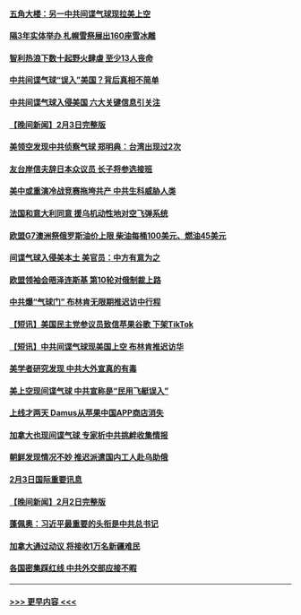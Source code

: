 #### [五角大楼：另一中共间谍气球现拉美上空](../pages/prog202/a103641977.md?t=02041843) 
#### [隔3年实体举办 札幌雪祭展出160座雪冰雕](../pages/prog202/a103641972.md?t=02041843) 
#### [智利热浪下数十起野火肆虐 至少13人丧命](../pages/prog202/a103641943.md?t=02041843) 
#### [中共间谍气球“误入”美国？背后真相不简单](../pages/prog202/a103641797.md?t=02041843) 
#### [中共间谍气球入侵美国 六大关键信息引关注](../pages/prog202/a103641899.md?t=02041843) 
#### [【晚间新闻】2月3日完整版](../pages/prog202/a103641793.md?t=02041843) 
#### [美领空发现中共侦察气球 郑明典：台湾出现过2次](../pages/prog202/a103641796.md?t=02041843) 
#### [友台岸信夫辞日本众议员 长子将参选接班](../pages/prog202/a103641747.md?t=02041843) 
#### [美中或重演冷战竞赛拖垮共产 中共生科威胁人类](../pages/prog202/a103641735.md?t=02041843) 
#### [法国和意大利同意 援乌机动性地对空飞弹系统](../pages/prog202/a103641726.md?t=02041843) 
#### [欧盟G7澳洲祭俄罗斯油价上限 柴油每桶100美元、燃油45美元](../pages/prog202/a103641708.md?t=02041843) 
#### [间谍气球入侵美本土 美官员：中方有意为之](../pages/prog202/a103641670.md?t=02041843) 
#### [欧盟领袖会晤泽连斯基 第10轮对俄制裁上路](../pages/prog202/a103641671.md?t=02041843) 
#### [中共爆“气球门” 布林肯无限期推迟访中行程](../pages/prog202/a103641668.md?t=02041843) 
#### [【短讯】美国民主党参议员致信苹果谷歌 下架TikTok](../pages/prog202/a103641483.md?t=02041843) 
#### [【短讯】中共间谍气球现美国上空 布林肯推迟访华](../pages/prog202/a103641482.md?t=02041843) 
#### [美学者研究发现 中共大外宣真的有毒](../pages/prog202/a103641321.md?t=02041843) 
#### [美上空现间谍气球 中共宣称是“民用飞艇误入”](../pages/prog202/a103641060.md?t=02041843) 
#### [上线才两天 Damus从苹果中国APP商店消失](../pages/prog202/a103641086.md?t=02041843) 
#### [加拿大也现间谍气球 专家析中共挑衅收集情报](../pages/prog202/a103641485.md?t=02041843) 
#### [朝鲜发现情况不妙 推迟派遣国内工人赴乌助俄](../pages/prog202/a103641070.md?t=02041843) 
#### [2月3日国际重要讯息](../pages/prog202/a103641118.md?t=02041843) 
#### [【晚间新闻】2月2日完整版](../pages/prog202/a103640932.md?t=02041843) 
#### [蓬佩奥：习近平最重要的头衔是中共总书记](../pages/prog202/a103640883.md?t=02041843) 
#### [加拿大通过动议 将接收1万名新疆难民](../pages/prog202/a103640886.md?t=02041843) 
#### [各国密集踩红线 中共外交部应接不暇](../pages/prog202/a103640801.md?t=02041843) 

----
#### [ >>> 更早内容 <<< ](../indexes/prog202-earlier.md)
